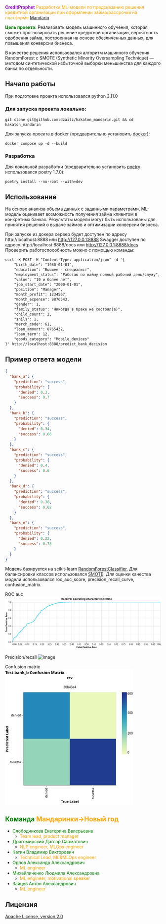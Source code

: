 <span style="color: darkviolet; font-weight: bold;">CreditProphet</span>
<span style="color: orange;">Разработка ML-модели по предсказанию решения кредитной организации при оформлении займа/рассрочки на платформе <a href="https://mandarin.io/ru">Mandarin</a></span>

<span style="color: green; font-weight: bold;">Цель проекта:</span>
Реализовать модель машинного обучения, которая сможет прогнозировать решение кредитной организации, вероятность одобрения займа, построенная на основе обезличенных данных, для повышения конверсии бизнеса.

В качестве решения использовался алгоритм машинного обучения RandomForest c SMOTE (Synthetic Minority Oversampling Technique) — методом синтетической избыточной выборки меньшинства для каждого банка по отдельности.

## Начало работы
При подготовке проекта использовался python 3.11.0
### Для запуска проекта локально:
```shell
git clone git@github.com:dzailz/hakaton_mandarin.git && cd hakaton_mandarin
```
Для запуска проекта в docker (предварительно установить [docker](https://docs.docker.com/get-docker/)):
```shell
docker compose up -d --build
```
### Разработка
Для локальной разработки (предварительно установить [poetry](https://python-poetry.org/docs/#installation) использовался poetry 1.7.0):

```shell
poetry install --no-root --with=dev
```

## Использование
На основе анализа объема данных с заданными параметрами, ML-модель оценивает возможность получения займа клиентом в конкретных банках. Результаты модели могут быть использованы для принятия решений о выдаче займов и оптимизации конверсии бизнеса.

При запуске из докера сервер будет доступен по адресу http://localhost:8888 или http://127.0.0.1:8888
Swagger доступен по адресу http://localhost:8888/docs или http://127.0.0.1:8888/docs
Проверить работоспособность можно с помощью команды:
```shell
curl -X POST -H "Content-Type: application/json" -d '{
    "birth_date": "1980-01-01",
    "education": "Высшее - специалист",
    "employment_status": "Работаю по найму полный рабочий день/служу",
    "value": "10 и более лет",
    "job_start_date": "2000-01-01",
    "position": "Manager",
    "month_profit": 1234567,
    "month_expense": 9876543,
    "gender": 1,
    "family_status": "Никогда в браке не состоял(а)",
    "child_count": 2,
    "snils": 1,
    "merch_code": 61,
    "loan_amount": 8765432,
    "loan_term": 12,
    "goods_category": "Mobile_devices"
}' http://localhost:8888/predict_bank_decision
```
## Пример ответа модели

```json
{
  "bank_a": {
    "prediction": "success",
    "probability": {
      "denied": 0.3,
      "success": 0.7
    }
  },
  "bank_b": {
    "prediction": "success",
    "probability": {
      "denied": 0.34,
      "success": 0.66
    }
  },
  "bank_c": {
    "prediction": "success",
    "probability": {
      "denied": 0.4,
      "success": 0.6
    }
  },
  "bank_d": {
    "prediction": "success",
    "probability": {
      "denied": 0.38,
      "success": 0.62
    }
  },
  "bank_e": {
    "prediction": "success",
    "probability": {
      "denied": 0.22,
      "success": 0.78
    }
  }
}
```

Модель базируется на scikit-learn
[RandomForestClassifier](https://scikit-learn.org/stable/modules/generated/sklearn.ensemble.RandomForestClassifier.html),
Для балансировки классов использовался [SMOTE](https://imbalanced-learn.org/stable/references/generated/imblearn.over_sampling.SMOTE.html).
Для оценки качества модели использовался roc_auc_score, precision_recall_curve, confusion_matrix.

ROC auc
![image](https://github.com/dzailz/hakaton_mandarin/blob/main/ROC_auc.jpeg)

Precision/recall
![image](https://github.com/dzailz/hakaton_mandarin/blob/main/Precision_recall.jpeg)

Confusion matrix
![image](https://github.com/dzailz/hakaton_mandarin/blob/main/Confusion_matrix.jpeg)


##  <span style="color:green;">Команда</span>  <span style="color:orange;">Мандаринки->Новый год</span>
- <span style="color:green;">Слободчикова Екатерина Валерьевна</span>
  - <span style="color:orange;">Team lead, product manager</span>
- <span style="color:green;">Драгомирский Даглар Сарматович</span>
  - <span style="color:orange;">NLP engineer, MLOps engineer</span>
- <span style="color:green;">Катин Владимир Викторович</span>
  - <span style="color:orange;">Technical Lead, ML&MLOps engineer</span>
- <span style="color:green;">Орлов Александр Александрович</span>
  - <span style="color:orange;">ML engineer</span>
- <span style="color:green;">Михайличенко Людмила Александровна</span>
  - <span style="color:orange;">ML engineer, motivational speaker</span>
- <span style="color:green;">Зайцев Антон Александрович</span>
  - <span style="color:orange;">ML engineer</span>

## Лицензия
[Apache License, version 2.0](https://www.apache.org/licenses/LICENSE-2.0.html)
